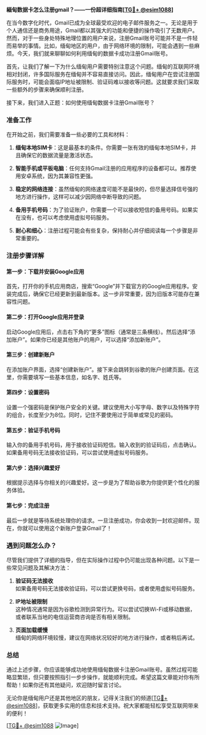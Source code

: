 **緬甸数据卡怎么注册gmail？——一份超详细指南[[TG💪+ @esim1088](https://t.me/s/esim1088)]**

在当今数字化时代，Gmail已成为全球最受欢迎的电子邮件服务之一。无论是用于个人通信还是商务用途，Gmail都以其强大的功能和便捷的操作吸引了无数用户。然而，对于一些身处特殊地理位置的用户来说，注册Gmail账号可能并不是一件轻而易举的事情。比如，缅甸地区的用户，由于网络环境的限制，可能会遇到一些麻烦。今天，我们就来聊聊如何利用缅甸的数据卡成功注册Gmail账号。

首先，让我们了解一下为什么缅甸用户需要特别注意这个问题。缅甸的互联网环境相对封闭，许多国际服务在缅甸并不容易直接访问。因此，缅甸用户在尝试注册国际服务时，可能会面临IP地址被限制、验证码难以接收等问题。这就要求我们采取一些额外的步骤来确保顺利注册。

接下来，我们进入正题：如何使用缅甸数据卡注册Gmail账号？

### 准备工作

在开始之前，我们需要准备一些必要的工具和材料：

1. **缅甸本地SIM卡**：这是最基本的条件。你需要一张有效的缅甸本地SIM卡，并且确保它的数据流量是激活状态。
   
2. **智能手机或平板电脑**：任何支持Gmail注册的应用程序的设备都可以。推荐使用安卓系统，因为其兼容性更强。

3. **稳定的网络连接**：虽然缅甸的网络速度可能不是最快的，但尽量选择信号强的地方进行操作，这样可以减少因网络中断导致的问题。

4. **备用手机号码**：为了验证账户，你需要一个可以接收短信的备用号码。如果实在没有，也可以考虑使用虚拟号码服务。

5. **耐心和细心**：注册过程可能会有些复杂，保持耐心并仔细阅读每一个步骤是非常重要的。

### 注册步骤详解

#### 第一步：下载并安装Google应用

首先，打开你的手机应用商店，搜索“Google”并下载官方的Google应用程序。安装完成后，确保它已经更新到最新版本。这一步非常重要，因为旧版本可能存在兼容性问题。

#### 第二步：打开Google应用并登录

启动Google应用后，点击右下角的“更多”图标（通常是三条横线）。然后选择“添加账户”。如果你已经是其他账户的用户，可以选择“添加新账户”。

#### 第三步：创建新账户

在添加账户界面，选择“创建新账户”。接下来会跳转到谷歌的账户创建页面。在这里，你需要填写一些基本信息，如名字、姓氏等。

#### 第四步：设置密码

设置一个强密码是保护账户安全的关键。建议使用大小写字母、数字以及特殊字符的组合，长度至少为8位。同时，记住不要使用过于简单或常见的密码。

#### 第五步：验证手机号码

输入你的备用手机号码，用于接收验证码短信。输入收到的验证码后，点击确认。如果备用号码无法接收验证码，可以尝试使用虚拟号码服务。

#### 第六步：选择兴趣爱好

根据提示选择与你相关的兴趣爱好。这一步是为了帮助谷歌为你提供更个性化的服务体验。

#### 第七步：完成注册

最后一步就是等待系统处理你的请求。一旦注册成功，你会收到一封欢迎邮件。现在，你就可以使用这个新账户登录Gmail了！

### 遇到问题怎么办？

尽管我们提供了详细的指导，但在实际操作过程中仍可能出现各种问题。以下是一些常见问题及其解决方法：

1. **验证码无法接收**  
   如果备用号码无法接收验证码，可以尝试更换号码，或者使用虚拟号码服务。

2. **IP地址被限制**  
   这种情况通常是因为谷歌检测到异常行为。可以尝试切换Wi-Fi或移动数据，或者联系当地的电信运营商咨询是否有相关限制。

3. **页面加载缓慢**  
   缅甸的网络环境较慢，建议在网络状况较好的地方进行操作，或者稍后再试。

### 总结

通过上述步骤，你应该能够成功地使用缅甸数据卡注册Gmail账号。虽然过程可能略显繁琐，但只要按照指引一步步操作，就能顺利完成。希望这篇文章能对你有所帮助！如果你还有其他疑问，欢迎随时留言讨论。

无论你是缅甸用户还是其他地区的朋友，记得关注我们的频道[[TG💪+ @esim1088](https://t.me/s/esim1088)]，获取更多实用的信息和技术支持。祝大家都能轻松享受互联网带来的便利！

[[TG💪+ @esim1088](https://t.me/s/esim1088) ![Image](https://i.postimg.cc/4NQfJmqS/Snipaste-2025-05-13-00-14-12.png)]